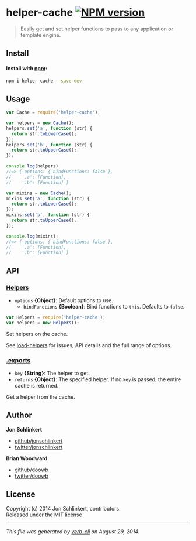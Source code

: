 # helper-cache [![NPM version](https://badge.fury.io/js/helper-cache.svg)](http://badge.fury.io/js/helper-cache)


> Easily get and set helper functions to pass to any application or template engine.

## Install
#### Install with [npm](npmjs.org):

```bash
npm i helper-cache --save-dev
```

## Usage

```js
var Cache = require('helper-cache');

var helpers = new Cache();
helpers.set('a', function (str) {
  return str.toLowerCase();
});
helpers.set('b', function (str) {
  return str.toUpperCase();
});

console.log(helpers)
//=> { options: { bindFunctions: false },
//    '.a': [Function],
//    '.b': [Function] }

var mixins = new Cache();
mixins.set('a', function (str) {
  return str.toLowerCase();
});
mixins.set('b', function (str) {
  return str.toUpperCase();
});

console.log(mixins);
//=> { options: { bindFunctions: false },
//    '.a': [Function],
//    '.b': [Function] }
```

## API
### [Helpers](index.js#L45)

* `options` **{Object}**: Default options to use.  
    - `bindFunctions` **{Boolean}**: Bind functions to `this`. Defaults to `false`.
      

```js
var Helpers = require('helper-cache');
var helpers = new Helpers();
```

Set helpers on the cache.

See [load-helpers] for issues, API details and the full range of options.

### [.exports](index.js#L124)

* `key` **{String}**: The helper to get.    
* `returns` **{Object}**: The specified helper. If no `key` is passed, the entire cache is returned.  

Get a helper from the cache.

## Author
 
**Jon Schlinkert**
 
+ [github/jonschlinkert](https://github.com/jonschlinkert)
+ [twitter/jonschlinkert](http://twitter.com/jonschlinkert) 
 
**Brian Woodward**
 
+ [github/doowb](https://github.com/doowb)
+ [twitter/doowb](http://twitter.com/doowb) 


## License
Copyright (c) 2014 Jon Schlinkert, contributors.  
Released under the MIT license

***

_This file was generated by [verb-cli](https://github.com/assemble/verb-cli) on August 29, 2014._


[load-helpers]: https://github.com/assemble/load-helpers